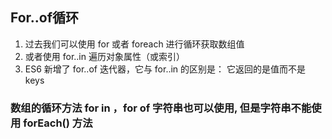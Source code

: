 ## For..of循环
1. 过去我们可以使用 for 或者 foreach 进行循环获取数组值
2. 或者使用 for..in 遍历对象属性（或索引）
3. ES6 新增了 for..of 迭代器，它与 for..in 的区别是： 它返回的是值而不是 keys

### 数组的循环方法 for in ，for of 字符串也可以使用, 但是字符串不能使用 forEach() 方法
